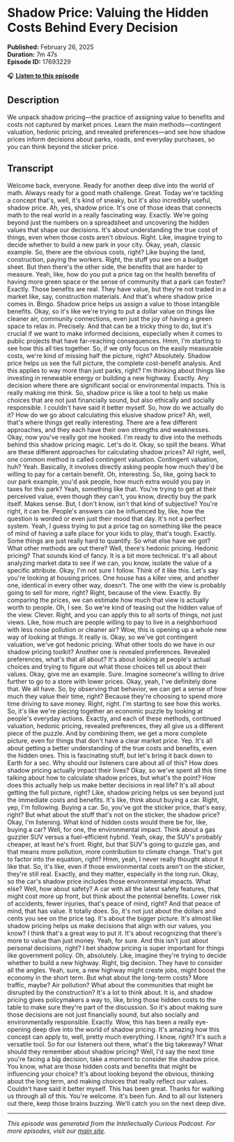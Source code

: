 # Shadow Price: Valuing the Hidden Costs Behind Every Decision

**Published:** February 26, 2025  
**Duration:** 7m 47s  
**Episode ID:** 17693229

🎧 **[Listen to this episode](https://intellectuallycurious.buzzsprout.com/2529712/episodes/17693229-shadow-price-valuing-the-hidden-costs-behind-every-decision)**

## Description

We unpack shadow pricing—the practice of assigning value to benefits and costs not captured by market prices. Learn the main methods—contingent valuation, hedonic pricing, and revealed preferences—and see how shadow prices inform decisions about parks, roads, and everyday purchases, so you can think beyond the sticker price.

## Transcript

Welcome back, everyone. Ready for another deep dive into the world of math. Always ready for a good math challenge. Great. Today we're tackling a concept that's, well, it's kind of sneaky, but it's also incredibly useful, shadow price. Ah, yes, shadow price. It's one of those ideas that connects math to the real world in a really fascinating way. Exactly. We're going beyond just the numbers on a spreadsheet and uncovering the hidden values that shape our decisions. It's about understanding the true cost of things, even when those costs aren't obvious. Right. Like, imagine trying to decide whether to build a new park in your city. Okay, yeah, classic example. So, there are the obvious costs, right? Like buying the land, construction, paying the workers. Right, the stuff you see on a budget sheet. But then there's the other side, the benefits that are harder to measure. Yeah, like, how do you put a price tag on the health benefits of having more green space or the sense of community that a park can foster? Exactly. Those benefits are real. They have value, but they're not traded in a market like, say, construction materials. And that's where shadow price comes in. Bingo. Shadow price helps us assign a value to those intangible benefits. Okay, so it's like we're trying to put a dollar value on things like cleaner air, community connections, even just the joy of having a green space to relax in. Precisely. And that can be a tricky thing to do, but it's crucial if we want to make informed decisions, especially when it comes to public projects that have far-reaching consequences. Hmm, I'm starting to see how this all ties together. So, if we only focus on the easily measurable costs, we're kind of missing half the picture, right? Absolutely. Shadow price helps us see the full picture, the complete cost-benefit analysis. And this applies to way more than just parks, right? I'm thinking about things like investing in renewable energy or building a new highway. Exactly. Any decision where there are significant social or environmental impacts. This is really making me think. So, shadow price is like a tool to help us make choices that are not just financially sound, but also ethically and socially responsible. I couldn't have said it better myself. So, how do we actually do it? How do we go about calculating this elusive shadow price? Ah, well, that's where things get really interesting. There are a few different approaches, and they each have their own strengths and weaknesses. Okay, now you've really got me hooked. I'm ready to dive into the methods behind this shadow pricing magic. Let's do it. Okay, so spill the beans. What are these different approaches for calculating shadow prices? All right, well, one common method is called contingent valuation. Contingent valuation, huh? Yeah. Basically, it involves directly asking people how much they'd be willing to pay for a certain benefit. Oh, interesting. So, like, going back to our park example, you'd ask people, how much extra would you pay in taxes for this park? Yeah, something like that. You're trying to get at their perceived value, even though they can't, you know, directly buy the park itself. Makes sense. But, I don't know, isn't that kind of subjective? You're right, it can be. People's answers can be influenced by, like, how the question is worded or even just their mood that day. It's not a perfect system. Yeah, I guess trying to put a price tag on something like the peace of mind of having a safe place for your kids to play, that's tough. Exactly. Some things are just really hard to quantify. So what else have we got? What other methods are out there? Well, there's hedonic pricing. Hedonic pricing? That sounds kind of fancy. It is a bit more technical. It's all about analyzing market data to see if we can, you know, isolate the value of a specific attribute. Okay, I'm not sure I follow. Think of it like this. Let's say you're looking at housing prices. One house has a killer view, and another one, identical in every other way, doesn't. The one with the view is probably going to sell for more, right? Right, because of the view. Exactly. By comparing the prices, we can estimate how much that view is actually worth to people. Oh, I see. So we're kind of teasing out the hidden value of the view. Clever. Right, and you can apply this to all sorts of things, not just views. Like, how much are people willing to pay to live in a neighborhood with less noise pollution or cleaner air? Wow, this is opening up a whole new way of looking at things. It really is. Okay, so we've got contingent valuation, we've got hedonic pricing. What other tools do we have in our shadow pricing toolkit? Another one is revealed preferences. Revealed preferences, what's that all about? It's about looking at people's actual choices and trying to figure out what those choices tell us about their values. Okay, give me an example. Sure. Imagine someone's willing to drive further to go to a store with lower prices. Okay, yeah, I've definitely done that. We all have. So, by observing that behavior, we can get a sense of how much they value their time, right? Because they're choosing to spend more time driving to save money. Right, right. I'm starting to see how this works. So, it's like we're piecing together an economic puzzle by looking at people's everyday actions. Exactly, and each of these methods, continued valuation, hedonic pricing, revealed preferences, they all give us a different piece of the puzzle. And by combining them, we get a more complete picture, even for things that don't have a clear market price. Yep. It's all about getting a better understanding of the true costs and benefits, even the hidden ones. This is fascinating stuff, but let's bring it back down to Earth for a sec. Why should our listeners care about all of this? How does shadow pricing actually impact their lives? Okay, so we've spent all this time talking about how to calculate shadow prices, but what's the point? How does this actually help us make better decisions in real life? It's all about getting the full picture, right? Like, shadow pricing helps us see beyond just the immediate costs and benefits. It's like, think about buying a car. Right, yep, I'm following. Buying a car. So, you've got the sticker price, that's easy, right? But what about the stuff that's not on the sticker, the shadow price? Okay, I'm listening. What kind of hidden costs would there be for, like, buying a car? Well, for one, the environmental impact. Think about a gas guzzler SUV versus a fuel-efficient hybrid. Yeah, okay, the SUV's probably cheaper, at least he's front. Right, but that SUV's going to guzzle gas, and that means more pollution, more contribution to climate change. That's got to factor into the equation, right? Hmm, yeah, I never really thought about it like that. So, it's like, even if those environmental costs aren't on the sticker, they're still real. Exactly, and they matter, especially in the long run. Okay, so the car's shadow price includes those environmental impacts. What else? Well, how about safety? A car with all the latest safety features, that might cost more up front, but think about the potential benefits. Lower risk of accidents, fewer injuries, that's peace of mind, right? And that peace of mind, that has value. It totally does. So, it's not just about the dollars and cents you see on the price tag. It's about the bigger picture. It's almost like shadow pricing helps us make decisions that align with our values, you know? I think that's a great way to put it. It's about recognizing that there's more to value than just money. Yeah, for sure. And this isn't just about personal decisions, right? I bet shadow pricing is super important for things like government policy. Oh, absolutely. Like, imagine they're trying to decide whether to build a new highway. Right, big decision. They have to consider all the angles. Yeah, sure, a new highway might create jobs, might boost the economy in the short term. But what about the long-term costs? More traffic, maybe? Air pollution? What about the communities that might be disrupted by the construction? It's a lot to think about. It is, and shadow pricing gives policymakers a way to, like, bring those hidden costs to the table to make sure they're part of the discussion. So it's about making sure those decisions are not just financially sound, but also socially and environmentally responsible. Exactly. Wow, this has been a really eye-opening deep dive into the world of shadow pricing. It's amazing how this concept can apply to, well, pretty much everything. I know, right? It's such a versatile tool. So for our listeners out there, what's the big takeaway? What should they remember about shadow pricing? Well, I'd say the next time you're facing a big decision, take a moment to consider the shadow price. You know, what are those hidden costs and benefits that might be influencing your choice? It's about looking beyond the obvious, thinking about the long term, and making choices that really reflect our values. Couldn't have said it better myself. This has been great. Thanks for walking us through all of this. You're welcome. It's been fun. And to all our listeners out there, keep those brains buzzing. We'll catch you on the next deep dive.

---
*This episode was generated from the Intellectually Curious Podcast. For more episodes, visit our [main site](https://intellectuallycurious.buzzsprout.com).*
